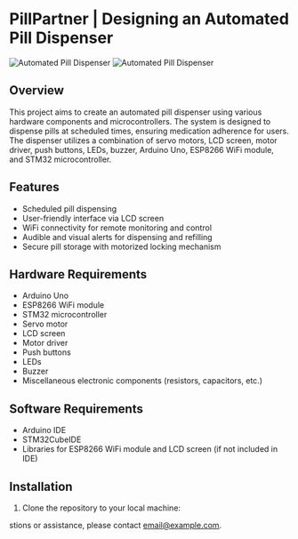 # PillPartner | Designing an Automated Pill Dispenser

![Automated Pill Dispenser](https://github.com/charlottepfritz/PillPartner/assets/133656144/830e4907-d379-437c-a257-d3d3e301c73a)
![Automated Pill Dispenser](https://github.com/charlottepfritz/PillPartner/assets/133656144/56ee973e-ba38-4fd4-a420-d4019c929c3c)

## Overview

This project aims to create an automated pill dispenser using various hardware components and microcontrollers. The system is designed to dispense pills at scheduled times, ensuring medication adherence for users. The dispenser utilizes a combination of servo motors, LCD screen, motor driver, push buttons, LEDs, buzzer, Arduino Uno, ESP8266 WiFi module, and STM32 microcontroller.

## Features

- Scheduled pill dispensing
- User-friendly interface via LCD screen
- WiFi connectivity for remote monitoring and control
- Audible and visual alerts for dispensing and refilling
- Secure pill storage with motorized locking mechanism

## Hardware Requirements

- Arduino Uno
- ESP8266 WiFi module
- STM32 microcontroller
- Servo motor
- LCD screen
- Motor driver
- Push buttons
- LEDs
- Buzzer
- Miscellaneous electronic components (resistors, capacitors, etc.)

## Software Requirements

- Arduino IDE
- STM32CubeIDE
- Libraries for ESP8266 WiFi module and LCD screen (if not included in IDE)

## Installation

1. Clone the repository to your local machine:

stions or assistance, please contact [email@example.com](mailto:email@example.com).
